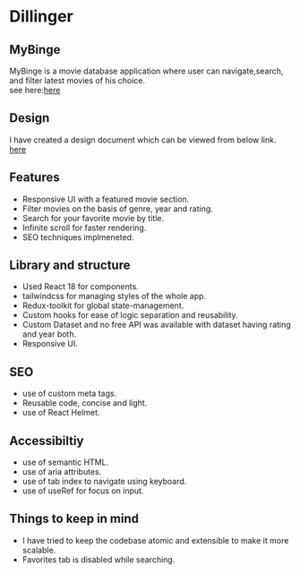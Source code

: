 <h1 class="code-line" data-line-start=0 data-line-end=1 ><a id="Dillinger_0"></a>Dillinger</h1>
<h2 class="code-line" data-line-start=1 data-line-end=2 ><a id="MyBinge_1"></a>MyBinge</h2>
<p class="has-line-data" data-line-start="3" data-line-end="5">MyBinge is a movie database application where user can navigate,search, and filter latest movies of his choice.<br>
see here:<a href="">here</a></p>
<h2 class="code-line" data-line-start=7 data-line-end=8 ><a id="Design_7"></a>Design</h2>
<p class="has-line-data" data-line-start="9" data-line-end="11">I have created a design document which can be viewed from below link.<br>
<a href="https://viewer.diagrams.net/index.html?tags=%7B%7D&amp;lightbox=1&amp;highlight=0000ff&amp;edit=_blank&amp;layers=1&amp;nav=1&amp;title=MyBinge.drawio#Uhttps%3A%2F%2Fraw.githubusercontent.com%2FSaumitra23%2FMyBinge%2Fmaster%2Fpublic%2FMyBinge.drawio#%7B%22pageId%22%3A%22_zHxs8BaOQDz38C2IA0B%22%7D">here</a></p>
<h2 class="code-line" data-line-start=12 data-line-end=13 ><a id="Features_12"></a>Features</h2>
<ul>
<li class="has-line-data" data-line-start="14" data-line-end="15">Responsive UI with a featured movie section.</li>
<li class="has-line-data" data-line-start="15" data-line-end="16">Filter movies on the basis of genre, year and rating.</li>
<li class="has-line-data" data-line-start="16" data-line-end="17">Search for your favorite movie by title.</li>
<li class="has-line-data" data-line-start="17" data-line-end="18">Infinite scroll for faster rendering.</li>
<li class="has-line-data" data-line-start="18" data-line-end="20">SEO techniques implmeneted.</li>
</ul>
<h2 class="code-line" data-line-start=20 data-line-end=21 ><a id="Library_and_structure_20"></a>Library and structure</h2>
<ul>
<li class="has-line-data" data-line-start="22" data-line-end="23">Used React 18 for components.</li>
<li class="has-line-data" data-line-start="23" data-line-end="24">tailwindcss for managing styles of the whole app.</li>
<li class="has-line-data" data-line-start="24" data-line-end="25">Redux-toolkit for global state-management.</li>
<li class="has-line-data" data-line-start="25" data-line-end="26">Custom hooks for ease of logic separation and reusability.</li>
<li class="has-line-data" data-line-start="26" data-line-end="27">Custom Dataset and no free API was available with dataset having rating and year both.</li>
<li class="has-line-data" data-line-start="27" data-line-end="28">Responsive UI.</li>
</ul>
<h2 class="code-line" data-line-start=30 data-line-end=31 ><a id="SEO_30"></a>SEO</h2>
<ul>
<li class="has-line-data" data-line-start="32" data-line-end="33">use of custom meta tags.</li>
<li class="has-line-data" data-line-start="33" data-line-end="34">Reusable code, concise and light.</li>
<li class="has-line-data" data-line-start="34" data-line-end="35">use of React Helmet.</li>
</ul>
<h2 class="code-line" data-line-start=37 data-line-end=38 ><a id="Accessibiltiy_37"></a>Accessibiltiy</h2>
<ul>
<li class="has-line-data" data-line-start="39" data-line-end="40">use of semantic HTML.</li>
<li class="has-line-data" data-line-start="40" data-line-end="41">use of aria attributes.</li>
<li class="has-line-data" data-line-start="41" data-line-end="42">use of tab index to navigate using keyboard.</li>
<li class="has-line-data" data-line-start="42" data-line-end="44">use of useRef for focus on input.</li>
</ul>
<h2 class="code-line" data-line-start=44 data-line-end=45 ><a id="Things_to_keep_in_mind_44"></a>Things to keep in mind</h2>
<ul>
<li class="has-line-data" data-line-start="46" data-line-end="47">I have tried to keep the codebase atomic and extensible to make it more scalable.</li>
<li class="has-line-data" data-line-start="47" data-line-end="48">Favorites tab is disabled while searching.</li>
</ul>
